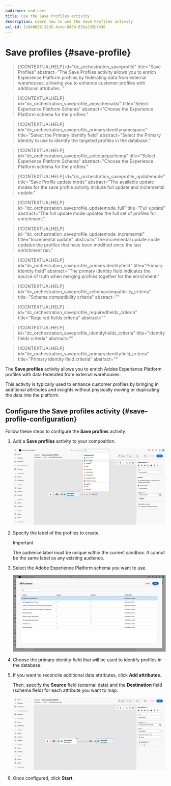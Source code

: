```yaml
---
audience: end-user
title: Use the Save Profiles activity
description: Learn how to use the Save Profiles activity
exl-id: 1c840838-32d5-4ceb-8430-835a235b7436
---
```

# Save profiles {#save-profile}

>[!CONTEXTUALHELP]
>id="dc_orchestration_saveprofile"
>title="Save Profiles"
>abstract="The Save Profiles activity allows you to enrich Experience Platform profiles by federating data from external warehouses, allowing you to enhance customer profiles with additional attributes. "

>[!CONTEXTUALHELP]
>id="dc_orchestration_saveprofile_aepschemalist"
>title="Select Experience Platform Schema"
>abstract="Choose the Experience Platform schema for the profiles."

>[!CONTEXTUALHELP]
>id="dc_orchestration_saveprofile_primaryidentitynamespace"
>title="Select the Primary identify field"
>abstract="Select the Primary identity to use to identify the targeted profiles in the database."

>[!CONTEXTUALHELP]
>id="dc_orchestration_saveprofile_selectaepschema"
>title="Select Experience Platform Schema"
>abstract="Choose the Experience Platform schema for the profiles."

>[!CONTEXTUALHELP]
>id="dc_orchestration_saveprofile_updatemode"
>title="Save Profile update mode"
>abstract="The available update modes for the save profile activity include full update and incremental update."

>[!CONTEXTUALHELP]
>id="dc_orchestration_saveprofile_updatemode_full"
>title="Full update"
>abstract="The full update mode updates the full set of profiles for enrichment."

>[!CONTEXTUALHELP]
>id="dc_orchestration_saveprofile_updatemode_incremental"
>title="Incremental update"
>abstract="The incremental update mode updates the profiles that have been modified since the last enrichment ran."

>[!CONTEXTUALHELP]
>id="dc_orchestration_saveprofile_primaryidentityfield"
>title="Primary identity field"
>abstract="The primary identity field indicates the source of truth when merging profiles together for the enrichment."

>[!CONTEXTUALHELP]
>id="dc_orchestration_saveprofile_schemacompatibility_criteria"
>title="Schema compatibility criteria"
>abstract=""

>[!CONTEXTUALHELP]
>id="dc_orchestration_saveprofile_requiredfields_criteria"
>title="Required fields criteria"
>abstract=""

>[!CONTEXTUALHELP]
>id="dc_orchestration_saveprofile_identityfields_criteria"
>title="Identity fields criteria"
>abstract=""

>[!CONTEXTUALHELP]
>id="dc_orchestration_saveprofile_primaryidentityfield_criteria"
>title="Primary identity field criteria"
>abstract=""

The **Save profiles** activity allows you to enrich Adobe Experience Platform profiles with data federated from external warehouses.

This activity is typically used to enhance customer profiles by bringing in additional attributes and insights without physically moving or duplicating the data into the platform.

## Configure the Save profiles activity {#save-profile-configuration}

Follow these steps to configure the **Save profiles** activity:

1. Add a **Save profiles** activity to your composition.

    ![](../assets/save-profile.png)

1. Specify the label of the profiles to create.

    >[!IMPORTANT]
    >
    >The audience label must be unique within the current sandbox. It cannot be the same label as any existing audience. 

1. Select the Adobe Experience Platform schema you want to use.

    ![](../assets/save-profile-2.png)

1. Choose the primary identity field that will be used to identify profiles in the database.

1. If you want to reconcile additional data attributes, click **Add attributes**.

    Then, specify the **Source** field (external data) and the **Destination** field (schema field) for each attribute you want to map.

    ![](../assets/save-profile-3.png)

1. Once configured, click **Start**.
